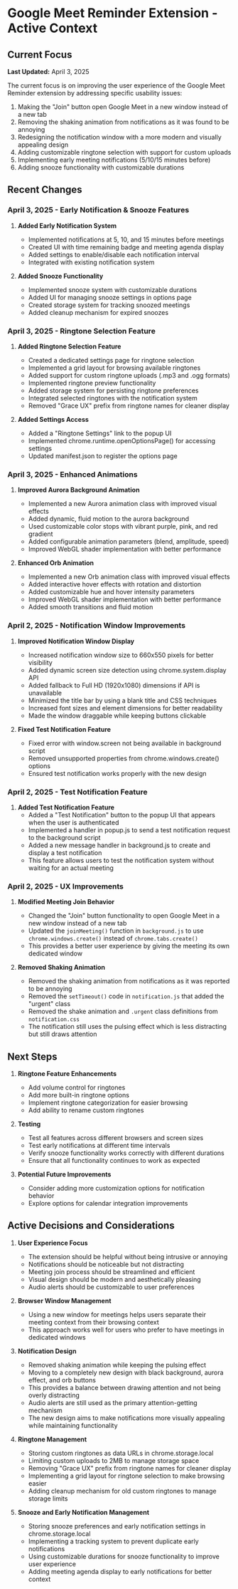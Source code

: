 # Google Meet Reminder Extension - Active Context

## Current Focus

**Last Updated:** April 3, 2025

The current focus is on improving the user experience of the Google Meet Reminder extension by addressing specific usability issues:

1. Making the "Join" button open Google Meet in a new window instead of a new tab
2. Removing the shaking animation from notifications as it was found to be annoying
3. Redesigning the notification window with a more modern and visually appealing design
4. Adding customizable ringtone selection with support for custom uploads
5. Implementing early meeting notifications (5/10/15 minutes before)
6. Adding snooze functionality with customizable durations

## Recent Changes

### April 3, 2025 - Early Notification & Snooze Features

1. **Added Early Notification System**
   - Implemented notifications at 5, 10, and 15 minutes before meetings
   - Created UI with time remaining badge and meeting agenda display
   - Added settings to enable/disable each notification interval
   - Integrated with existing notification system

2. **Added Snooze Functionality**
   - Implemented snooze system with customizable durations
   - Added UI for managing snooze settings in options page
   - Created storage system for tracking snoozed meetings
   - Added cleanup mechanism for expired snoozes

### April 3, 2025 - Ringtone Selection Feature

1. **Added Ringtone Selection Feature**
   - Created a dedicated settings page for ringtone selection
   - Implemented a grid layout for browsing available ringtones
   - Added support for custom ringtone uploads (.mp3 and .ogg formats)
   - Implemented ringtone preview functionality
   - Added storage system for persisting ringtone preferences
   - Integrated selected ringtones with the notification system
   - Removed "Grace UX" prefix from ringtone names for cleaner display

2. **Added Settings Access**
   - Added a "Ringtone Settings" link to the popup UI
   - Implemented chrome.runtime.openOptionsPage() for accessing settings
   - Updated manifest.json to register the options page

### April 3, 2025 - Enhanced Animations

1. **Improved Aurora Background Animation**
   - Implemented a new Aurora animation class with improved visual effects
   - Added dynamic, fluid motion to the aurora background
   - Used customizable color stops with vibrant purple, pink, and red gradient
   - Added configurable animation parameters (blend, amplitude, speed)
   - Improved WebGL shader implementation with better performance

2. **Enhanced Orb Animation**
   - Implemented a new Orb animation class with improved visual effects
   - Added interactive hover effects with rotation and distortion
   - Added customizable hue and hover intensity parameters
   - Improved WebGL shader implementation with better performance
   - Added smooth transitions and fluid motion

### April 2, 2025 - Notification Window Improvements

1. **Improved Notification Window Display**
   - Increased notification window size to 660x550 pixels for better visibility
   - Added dynamic screen size detection using chrome.system.display API
   - Added fallback to Full HD (1920x1080) dimensions if API is unavailable
   - Minimized the title bar by using a blank title and CSS techniques
   - Increased font sizes and element dimensions for better readability
   - Made the window draggable while keeping buttons clickable

2. **Fixed Test Notification Feature**
   - Fixed error with window.screen not being available in background script
   - Removed unsupported properties from chrome.windows.create() options
   - Ensured test notification works properly with the new design

### April 2, 2025 - Test Notification Feature

1. **Added Test Notification Feature**
   - Added a "Test Notification" button to the popup UI that appears when the user is authenticated
   - Implemented a handler in popup.js to send a test notification request to the background script
   - Added a new message handler in background.js to create and display a test notification
   - This feature allows users to test the notification system without waiting for an actual meeting



### April 2, 2025 - UX Improvements

1. **Modified Meeting Join Behavior**
   - Changed the "Join" button functionality to open Google Meet in a new window instead of a new tab
   - Updated the `joinMeeting()` function in `background.js` to use `chrome.windows.create()` instead of `chrome.tabs.create()`
   - This provides a better user experience by giving the meeting its own dedicated window

2. **Removed Shaking Animation**
   - Removed the shaking animation from notifications as it was reported to be annoying
   - Removed the `setTimeout()` code in `notification.js` that added the "urgent" class
   - Removed the shake animation and `.urgent` class definitions from `notification.css`
   - The notification still uses the pulsing effect which is less distracting but still draws attention

## Next Steps

1. **Ringtone Feature Enhancements**
   - Add volume control for ringtones
   - Add more built-in ringtone options
   - Implement ringtone categorization for easier browsing
   - Add ability to rename custom ringtones

2. **Testing**
   - Test all features across different browsers and screen sizes
   - Test early notifications at different time intervals
   - Verify snooze functionality works correctly with different durations
   - Ensure that all functionality continues to work as expected

3. **Potential Future Improvements**
   - Consider adding more customization options for notification behavior
   - Explore options for calendar integration improvements

## Active Decisions and Considerations

1. **User Experience Focus**
   - The extension should be helpful without being intrusive or annoying
   - Notifications should be noticeable but not distracting
   - Meeting join process should be streamlined and efficient
   - Visual design should be modern and aesthetically pleasing
   - Audio alerts should be customizable to user preferences

2. **Browser Window Management**
   - Using a new window for meetings helps users separate their meeting context from their browsing context
   - This approach works well for users who prefer to have meetings in dedicated windows

3. **Notification Design**
   - Removed shaking animation while keeping the pulsing effect
   - Moving to a completely new design with black background, aurora effect, and orb buttons
   - This provides a balance between drawing attention and not being overly distracting
   - Audio alerts are still used as the primary attention-getting mechanism
   - The new design aims to make notifications more visually appealing while maintaining functionality

4. **Ringtone Management**
   - Storing custom ringtones as data URLs in chrome.storage.local
   - Limiting custom uploads to 2MB to manage storage space
   - Removing "Grace UX" prefix from ringtone names for cleaner display
   - Implementing a grid layout for ringtone selection to make browsing easier
   - Adding cleanup mechanism for old custom ringtones to manage storage limits

5. **Snooze and Early Notification Management**
   - Storing snooze preferences and early notification settings in chrome.storage.local
   - Implementing a tracking system to prevent duplicate early notifications
   - Using customizable durations for snooze functionality to improve user experience
   - Adding meeting agenda display to early notifications for better context